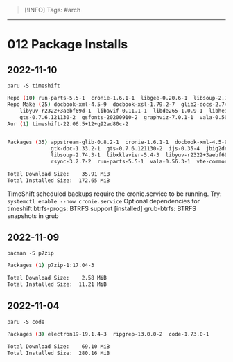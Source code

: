 > [!INFO]
> Tags: #arch 

----
# 012 Package Installs

## 2022-11-10
`paru -S timeshift`
```sh
Repo (10) run-parts-5.5-1  cronie-1.6.1-1  libgee-0.20.6-1  libsoup-2.74.3-1  rsync-3.2.7-2  vte-common-0.70.1-1  vte3-0.70.1-1  libxklavier-5.4-3  libgnomekbd-1:3.28.1-1  xapp-2.2.15-1
Repo Make (25) docbook-xml-4.5-9  docbook-xsl-1.79.2-7  glib2-docs-2.74.1-1  python-lxml-4.9.1-1  python-pygments-2.13.0-1  python-six-1.16.0-6  python-anytree-2.8.0-5  gtk-doc-1.33.2-1  
    libyuv-r2322+3aebf69d-1  libavif-0.11.1-1  libde265-1.0.9-1  libheif-1.13.0-2  gd-2.3.3-5  jbig2dec-0.19-1  libpaper-1.1.28-2  ijs-0.35-4  poppler-data-0.4.11-2  ghostscript-10.0.0-2  netpbm-10.73.37-2  
    gts-0.7.6.121130-2  gsfonts-20200910-2  graphviz-7.0.1-1  vala-0.56.3-1  gcab-1.5-1  appstream-glib-0.8.2-1
Aur (1) timeshift-22.06.5+12+g92ad80c-2


Packages (35) appstream-glib-0.8.2-1  cronie-1.6.1-1  docbook-xml-4.5-9  docbook-xsl-1.79.2-7  gcab-1.5-1  gd-2.3.3-5  ghostscript-10.0.0-2  glib2-docs-2.74.1-1  graphviz-7.0.1-1  gsfonts-20200910-2
              gtk-doc-1.33.2-1  gts-0.7.6.121130-2  ijs-0.35-4  jbig2dec-0.19-1  libavif-0.11.1-1  libde265-1.0.9-1  libgee-0.20.6-1  libgnomekbd-1:3.28.1-1  libheif-1.13.0-2  libpaper-1.1.28-2
              libsoup-2.74.3-1  libxklavier-5.4-3  libyuv-r2322+3aebf69d-1  netpbm-10.73.37-2  poppler-data-0.4.11-2  python-anytree-2.8.0-5  python-lxml-4.9.1-1  python-pygments-2.13.0-1  python-six-1.16.0-6
              rsync-3.2.7-2  run-parts-5.5-1  vala-0.56.3-1  vte-common-0.70.1-1  vte3-0.70.1-1  xapp-2.2.15-1

Total Download Size:    35.91 MiB
Total Installed Size:  172.65 MiB
```

TimeShift scheduled backups require the cronie.service to be running.
Try:
  `systemctl enable --now cronie.service`
Optional dependencies for timeshift
    btrfs-progs: BTRFS support [installed]
    grub-btrfs: BTRFS snapshots in grub

## 2022-11-09
`pacman -S p7zip`
```sh
Packages (1) p7zip-1:17.04-3

Total Download Size:    2.58 MiB
Total Installed Size:  11.21 MiB
```

## 2022-11-04
`paru -S code`
```sh
Packages (3) electron19-19.1.4-3  ripgrep-13.0.0-2  code-1.73.0-1

Total Download Size:    69.10 MiB
Total Installed Size:  280.16 MiB
```
